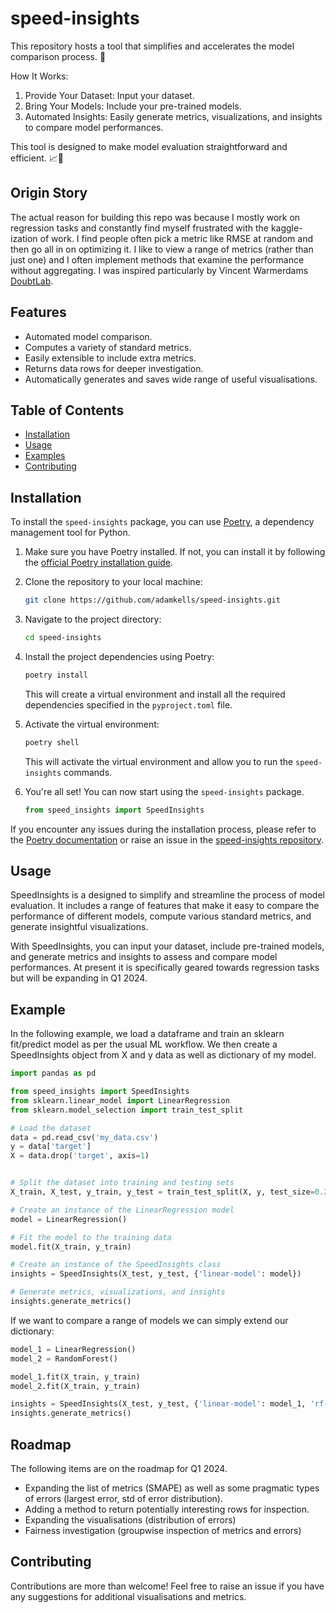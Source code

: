 # speed-insights

This repository hosts a tool that simplifies and accelerates the model comparison process. 🔄

How It Works:

1. Provide Your Dataset: Input your dataset.
2. Bring Your Models: Include your pre-trained models.
3. Automated Insights: Easily generate metrics, visualizations, and insights to compare model performances.

This tool is designed to make model evaluation straightforward and efficient. 📈🤖

## Origin Story

The actual reason for building this repo was because I mostly work on regression tasks and constantly find myself frustrated with the kaggle-ization of work.
I find people often pick a metric like RMSE at random and then go all in on optimizing it. I like to view a range of metrics (rather than just one) and I often implement methods that examine the performance without aggregating. I was inspired particularly by Vincent Warmerdams [DoubtLab](https://github.com/koaning/doubtlab).

## Features

- Automated model comparison.
- Computes a variety of standard metrics.
- Easily extensible to include extra metrics.
- Returns data rows for deeper investigation.
- Automatically generates and saves wide range of useful visualisations.

## Table of Contents

- [Installation](#installation)
- [Usage](#usage)
- [Examples](#examples)
- [Contributing](#contributing)

## Installation

To install the `speed-insights` package, you can use [Poetry](https://python-poetry.org/), a dependency management tool for Python.

1. Make sure you have Poetry installed. If not, you can install it by following the [official Poetry installation guide](https://python-poetry.org/docs/#installation).

2. Clone the repository to your local machine:

    ```bash
    git clone https://github.com/adamkells/speed-insights.git
    ```

3. Navigate to the project directory:

    ```bash
    cd speed-insights
    ```

4. Install the project dependencies using Poetry:

    ```bash
    poetry install
    ```

    This will create a virtual environment and install all the required dependencies specified in the `pyproject.toml` file.

5. Activate the virtual environment:

    ```bash
    poetry shell
    ```

    This will activate the virtual environment and allow you to run the `speed-insights` commands.

6. You're all set! You can now start using the `speed-insights` package.

    ```python
    from speed_insights import SpeedInsights
    ```

If you encounter any issues during the installation process, please refer to the [Poetry documentation](https://python-poetry.org/docs/) or raise an issue in the [speed-insights repository](https://github.com/adamkells/speed-insights/issues).


## Usage

SpeedInsights is a designed to simplify and streamline the process of model evaluation. It includes a range of features that make it easy to compare the performance of different models, compute various standard metrics, and generate insightful visualizations.

With SpeedInsights, you can input your dataset, include pre-trained models, and generate metrics and insights to assess and compare model performances. At present it is specifically geared towards regression tasks but will be expanding in Q1 2024.

## Example

In the following example, we load a dataframe and train an sklearn fit/predict model as per the usual ML workflow. We then create a SpeedInsights object from X and y data as well as dictionary of my model.

```python
import pandas as pd

from speed_insights import SpeedInsights
from sklearn.linear_model import LinearRegression
from sklearn.model_selection import train_test_split

# Load the dataset
data = pd.read_csv('my_data.csv')
y = data['target']
X = data.drop('target', axis=1)


# Split the dataset into training and testing sets
X_train, X_test, y_train, y_test = train_test_split(X, y, test_size=0.2, random_state=42)

# Create an instance of the LinearRegression model
model = LinearRegression()

# Fit the model to the training data
model.fit(X_train, y_train)

# Create an instance of the SpeedInsights class
insights = SpeedInsights(X_test, y_test, {'linear-model': model})

# Generate metrics, visualizations, and insights
insights.generate_metrics()
```

If we want to compare a range of models we can simply extend our dictionary:

```python
model_1 = LinearRegression()
model_2 = RandomForest()

model_1.fit(X_train, y_train)
model_2.fit(X_train, y_train)

insights = SpeedInsights(X_test, y_test, {'linear-model': model_1, 'rf-model': model_2})
insights.generate_metrics()
```

## Roadmap
The following items are on the roadmap for Q1 2024.
- Expanding the list of metrics (SMAPE) as well as some pragmatic types of errors (largest error, std of error distribution).
- Adding a method to return potentially interesting rows for inspection.
- Expanding the visualisations (distribution of errors)
- Fairness investigation (groupwise inspection of metrics and errors)


## Contributing

Contributions are more than welcome! Feel free to raise an issue if you have any suggestions for additional visualisations and metrics.
